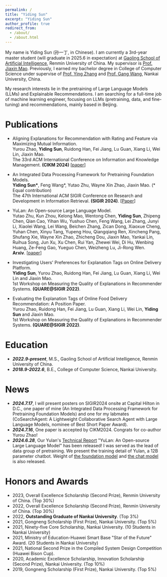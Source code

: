 ```yaml
---
permalink: /
title: "Yiding Sun"
excerpt: "Yiding Sun"
author_profile: true
redirect_from: 
  - /about/
  - /about.html
---
```


My name is Yiding Sun (孙一丁, in Chinese). I am currently a 3rd-year master student (will graduate in 2025.6 in expectation) at [Gaoling School of Artificial Intelligence](http://ai.ruc.edu.cn/), Renmin University of China. My supervisor is [Prof. Jiaxin Mao](https://sites.google.com/site/maojiaxin/). Previously, I earned my bachelor degree in College of Computer Science under supervise of [Prof. Ying Zhang](https://dbis.nankai.edu.cn/2023/0322/c12139a506904/page.htm) and [Prof. Gang Wang](https://cc.nankai.edu.cn/2021/0323/c13619a490377/page.htm), Nankai University, China.

My research interests lie in the pretraining of Large Language Models (LLMs) and Explainable Recommendations. I am searching for a full-time job of machine learning engineer, focusing on LLMs (pretraining, data, and fine-tuning) and recommendations, mainly based in Beijing.

Publications
======

* Aligning Explanations for Recommendation with Rating and Feature via Maximizing Mutual Information. \
Yurou Zhao, **Yiding Sun**, Ruidong Han, Fei Jiang, Lu Guan, Xiang Li, Wei Lin, Jiaxin Mao. \
The 33rd ACM International Conference on Information and Knowledge Management. **(CIKM 2024)** [[paper](https://arxiv.org/abs/2407.13274)] 

* An Integrated Data Processing Framework for Pretraining Foundation Models. \
**Yiding Sun\***, Feng Wang\*, Yutao Zhu, Wayne Xin Zhao, Jiaxin Mao. (\* Equal contribution) \
The 47th International ACM SIGIR Conference on Research and Development in Information Retrieval. **(SIGIR 2024)**. [[Paper](https://dl.acm.org/doi/abs/10.1145/3626772.3657671)]

* YuLan: An Open-source Large Language Model. \
Yutao Zhu, Kun Zhou, Kelong Mao, Wentong Chen, **Yiding Sun**, Zhipeng Chen, Qian Cao, Yihan Wu, Yushuo Chen, Feng Wang, Lei Zhang, Junyi Li, Xiaolei Wang, Lei Wang, Beichen Zhang, Zican Dong, Xiaoxue Cheng, Yuhan Chen, Xinyu Tang, Yupeng Hou, Qiangqiang Ren, Xincheng Pang, Shufang Xie, Wayne Xin Zhao, Zhicheng Dou, Jiaxin Mao, Yankai Lin, Ruihua Song, Jun Xu, Xu Chen, Rui Yan, Zhewei Wei, Di Hu, Wenbing Huang, Ze-Feng Gao, Yueguo Chen, Weizheng Lu, Ji-Rong Wen. \
**Arxiv**. [[paper](https://arxiv.org/abs/2406.19853)]


* Investigating Users' Preferences for Explanation Tags on Online Delivery Platform. \
**Yiding Sun**, Yurou Zhao, Ruidong Han, Fei Jiang, Lu Guan, Xiang Li, Wei Lin and Jiaxin Mao. \
1st Workshop on Measuring the Quality of Explanations 
in Recommender Systems. **(QUARE@SIGIR 2022)**. 

* Evaluating the Explanation Tags of Online Food Delivery Recommendation: A Position Paper. \
Yurou Zhao, Ruidong Han, Fei Jiang, Lu Guan, Xiang Li, Wei Lin, **Yiding Sun** and Jiaxin Mao. \
1st Workshop on Measuring the Quality of Explanations 
in Recommender Systems. **(QUARE@SIGIR 2022)**. 

Education
======

* ***2022.9-present***, M.S., Gaoling School of Artificial Intelligence, Renmin University of China.
* ***2018.9-2022.6***, B.E., College of Computer Science, Nankai University. 

News
======

* ***2024.7.17***, I will present posters on SIGIR2024 onsite at Capital Hilton in D.C., one paper of mine (An Integrated Data Processing Framework for Pretraining Foundation Models) and one for my labmates (CoSearchAgent: A Lightweight Collaborative Search Agent with Large Language Models, nominee of Best Short Paper Award).
* ***2024.7.16***, One paper is accepted by CIKM2024. Congrats for co-author Yurou Zhao!
* ***2024.6.28***, Our Yulan's [Technical Report](https://arxiv.org/abs/2406.19853) "YuLan: An Open-source Large Language Model" has been released! I was served as the lead of data group of pretraining. We present the training detail of Yulan, a 12B parameter chatbot. Weight of [the foundation model](https://huggingface.co/yulan-team/YuLan-Base-12b) and [the chat model](https://huggingface.co/yulan-team/YuLan-Chat-3-12b) is also released.


Honors and Awards
======
* 2023, Overall Excellence Scholarship (Second Prize), Renmin University of China. (Top 30%)
* 2022, Overall Excellence Scholarship (Second Prize), Renmin University of China. (Top 30%)
* 2022, **Outstanding Graduate of Nankai University**. (Top 3%)
* 2021, Gongneng Scholarship (First Prize), Nankai University. (Top 5%)
* 2021, Ninety-five Core Scholarship, Nankai University. (10 Students in Nankai University)
* 2021, Ministry of Education-Huawei Smart Base "Star of the Future" Award. (20 Students in Nankai University)
* 2021, National Second Prize in the Compiled System Design Competition (Huawei Bison Cup).
* 2020, Academic Excellence Scholarship, Innovation Scholarship (Second Prize), Nankai University. (Top 10%)
* 2019, Gongneng Scholarship (First Prize), Nankai University. (Top 5%)